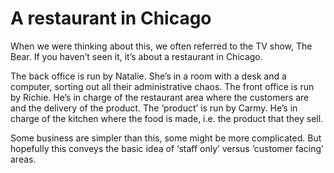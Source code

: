 # A restaurant in Chicago

When we were thinking about this, we often referred to the TV show, The Bear. If you haven’t seen it, it’s about a restaurant in Chicago.

The back office is run by Natalie. She’s in a room with a desk and a computer, sorting out all their administrative chaos. The front office is run by Richie. He’s in charge of the restaurant area where the customers are and the delivery of the product. The ‘product’ is run by Carmy. He’s in charge of the kitchen where the food is made, i.e. the product that they sell.

Some business are simpler than this, some might be more complicated. But hopefully this conveys the basic idea of ‘staff only’ versus ‘customer facing’ areas.
